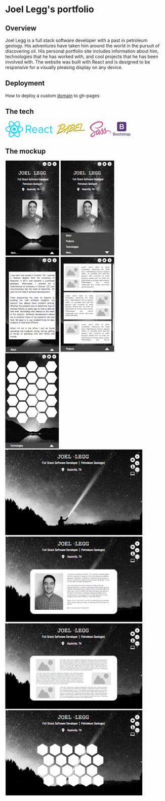 # Joel Legg's portfolio

## Overview

Joel Legg is a full stack software developer with a past in petroleum geology. His adventures have taken him around the world in the pursuit of discovering oil. His personal portfolio site includes information about him, technologies that he has worked with, and cool projects that he has been involved with. The website was built with React and is designed to be responsive for a visually pleasing display on any device.

## Deployment
How to deploy a custom <a href="https://github.com/facebookincubator/create-react-app/blob/master/packages/react-scripts/template/README.md#step-5-optionally-configure-the-domain">domain</a> to gh-pages

## The tech
<img src="img/tech/frameworks/react-logo.png" alt="React" height="50px">
<img src="img/tech/helpers/babel.png" alt="Babel" height="50px">
<img src="img/tech/styles/sass.png" alt="Sass" height="50px">
<img src="img/tech/styles/bootstrap.jpeg" alt="Bootsrap" height="50px">

## The mockup
<img src="img/mockups/mobile.png" alt="mobile" height="300px">
<img src="img/mockups/mobile-menu.png" alt="mobile-menu" height="300px">
<img src="img/mockups/mobile-about.png" alt="mobile-about" height="300px">
<img src="img/mockups/mobile-products.png" alt="mobile-products" height="300px">
<img src="img/mockups/mobile-tech.png" alt="mobile-tech" height="300px">
<br>
<img src="img/mockups/webpage.png" alt="webpage" height="270px">
<img src="img/mockups/webpage-about.png" alt="webpage" height="270px">
<br>
<img src="img/mockups/webpage-projects.png" alt="webpage-projects" height="270px">
<img src="img/mockups/webpage-tech.png" alt="webpage-tech" height="270px">
